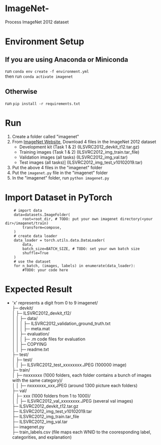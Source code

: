 # ImageNet-
Process ImageNet 2012 dataset

# Environment Setup
## If you are using Anaconda or Miniconda
run `conda env create -f environment.yml`  
then run `conda activate imagenet`
## Otherwise
run `pip install -r requirements.txt`

# Run
1. Create a folder called "imagenet"
2. From [ImageNet Website](https://image-net.org/), Download 4 files in the ImageNet 2012 dataset 
    * Development kit (Task 1 & 2) (ILSVRC2012_devkit_t12.tar.gz)
    * Training images (Task 1 & 2) (ILSVRC2012_img_train.tar_file)
    * Validation images (all tasks) (ILSVRC2012_img_val.tar)
    * Test images (all tasks)] (ILSVRC2012_img_test_v10102019.tar)
3. Put the above 4 files in the "imagenet" folder
4. Put the `imagenet.py` file in the "imagenet" folder
5. In the "imagenet" folder, run `python imagenet.py`

# Import Dataset in PyTorch
```
    # import data
    data=datasets.ImageFolder(
        root=root_dir, # TODO: put your own imagenet directory(<your dir>/imagenet/train)
        transform=compose,
    )
    # create data loader
    data_loader = torch.utils.data.DataLoader(
        data,
        batch_size=BATCH_SIZE, # TODO: set your own batch size
        shuffle=True
    )
    # use the dataset
    for n_batch, (images, labels) in enumerate(data_loader):
        #TODO: your code here
```

# Expected Result
* 'x' represents a digit from 0 to 9
imagenet/  
├─ devkit/  
│  ├─ ILSVRC2012_devkit_t12/  
│  │  ├─ data/  
│  │  │  ├─ ILSVRC2012_validation_ground_truth.txt  
│  │  │  ├─ meta.mat  
│  │  ├─ evaluation/  
│  │  │  ├─ .m code files for evaluation  
│  │  ├─ COPYING  
│  │  ├─ readme.txt  
├─ test/  
│  ├─ test/  
│  │  ├─ ILSVRC2012_test_xxxxxxxx.JPEG (100000 image)  
├─ train/  
│  ├─ nxxxxxxx (1000 folders, each folder contains a bunch of images with the same category)/  
│  │  ├─ nxxxxxxx_xxx,JPEG (around 1300 picture each folders)  
├─ val/  
│  ├─ xxx (1000 folders from 1 to 1000)/  
│  │  ├─ ILSVRC2012_val_xxxxxxxx.JPEG (several val images)  
├─ ILSVRC2012_devkit_t12.tar.gz  
├─ ILSVRC2012_img_test_v10102019.tar  
├─ ILSVRC2012_img_train.tar_file  
├─ ILSVRC2012_img_val.tar  
├─ imagenet.py  
├─ train_labels.csv (file maps each WNID to the cooresponding label, categorities, and explanation)  
